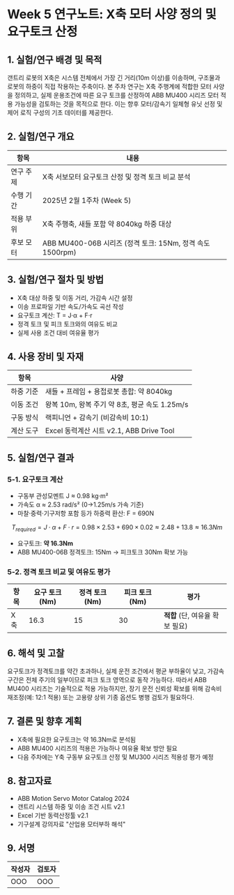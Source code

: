 # Week 5 연구노트: X축 모터 사양 정의 및 요구토크 산정

## 1. 실험/연구 배경 및 목적

갠트리 로봇의 X축은 시스템 전체에서 가장 긴 거리(10m 이상)를 이송하며, 구조물과 로봇의 하중이 직접 작용하는 주축이다. 본 주차 연구는 X축 주행계에 적합한 모터 사양을 정의하고, 실제 운용조건에 따른 요구 토크를 산정하여 ABB MU400 시리즈 모터 적용 가능성을 검토하는 것을 목적으로 한다. 이는 향후 모터/감속기 일체형 유닛 선정 및 제어 로직 구성의 기초 데이터를 제공한다.

## 2. 실험/연구 개요

| 항목    | 내용                                             |
| ----- | ---------------------------------------------- |
| 연구 주제 | X축 서보모터 요구토크 산정 및 정격 토크 비교 분석                  |
| 수행 기간 | 2025년 2월 1주차 (Week 5)                          |
| 적용 부위 | X축 주행축, 새들 포함 약 8040kg 하중 대상                   |
| 후보 모터 | ABB MU400-06B 시리즈 (정격 토크: 15Nm, 정격 속도 1500rpm) |

## 3. 실험/연구 절차 및 방법

- X축 대상 하중 및 이동 거리, 가감속 시간 설정
- 이송 프로파일 기반 속도/가속도 곡선 작성
- 요구토크 계산: T = J·α + F·r
- 정격 토크 및 피크 토크와의 여유도 비교
- 실제 사용 조건 대비 여유율 평가

## 4. 사용 장비 및 자재

| 항목    | 사양                                 |
| ----- | ---------------------------------- |
| 하중 기준 | 새들 + 프레임 + 용접로봇 총합: 약 8040kg       |
| 이동 조건 | 왕복 10m, 왕복 주기 약 8초, 평균 속도 1.25m/s  |
| 구동 방식 | 랙피니언 + 감속기 (비감속비 10:1)             |
| 계산 도구 | Excel 동력계산 시트 v2.1, ABB Drive Tool |

## 5. 실험/연구 결과

### 5-1. 요구토크 계산

- 구동부 관성모멘트 J ≈ 0.98 kg·m²
- 가속도 α ≈ 2.53 rad/s² (0→1.25m/s 가속 기준)
- 마찰·중력·기구저항 포함 등가 하중력 환산: F = 690N

```math
T_{required} = J·α + F·r = 0.98×2.53 + 690×0.02 ≈ 2.48 + 13.8 ≈ 16.3 Nm
```

- 요구토크: **약 16.3Nm**
- ABB MU400-06B 정격토크: 15Nm → 피크토크 30Nm 확보 가능

### 5-2. 정격 토크 비교 및 여유도 평가

| 항목 | 요구 토크 (Nm) | 정격 토크 (Nm) | 피크 토크 (Nm) | 평가                    |
| -- | ---------- | ---------- | ---------- | --------------------- |
| X축 | 16.3       | 15         | 30         | **적합** (단, 여유율 확보 필요) |

## 6. 해석 및 고찰

요구토크가 정격토크를 약간 초과하나, 실제 운전 조건에서 평균 부하율이 낮고, 가감속 구간은 전체 주기의 일부이므로 피크 토크 영역으로 동작 가능하다. 따라서 ABB MU400 시리즈는 기술적으로 적용 가능하지만, 장기 운전 신뢰성 확보를 위해 감속비 재조정(예: 12:1 적용) 또는 고용량 상위 기종 옵션도 병행 검토가 필요하다.

## 7. 결론 및 향후 계획

- X축에 필요한 요구토크는 약 16.3Nm로 분석됨
- ABB MU400 시리즈의 적용은 가능하나 여유율 확보 방안 필요
- 다음 주차에는 Y축 구동부 요구토크 산정 및 MU300 시리즈 적용성 평가 예정

## 8. 참고자료

- ABB Motion Servo Motor Catalog 2024
- 갠트리 시스템 하중 및 이송 조건 시트 v2.1
- Excel 기반 동력산정툴 v2.1
- 기구설계 강의자료 "산업용 모터부하 해석"

## 9. 서명

| 작성자 | 검토자 |
| --- | --- |
| OOO | OOO |

